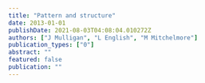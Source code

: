 ```yaml
---
title: "Pattern and structure"
date: 2013-01-01
publishDate: 2021-08-03T04:08:04.010272Z
authors: ["J Mulligan", "L English", "M Mitchelmore"]
publication_types: ["0"]
abstract: ""
featured: false
publication: ""
---
```


